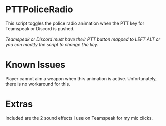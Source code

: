 # PTTPoliceRadio
This script toggles the police radio animation when the PTT key for Teamspeak or Discord is pushed.
<br><br>
*Teamspeak or Discord must have their PTT button mapped to LEFT ALT or you can modify the script to change the key.*
<br>
# Known Issues
Player cannot aim a weapon when this animation is active. Unfortunately, there is no workaround for this.
# Extras
Included are the 2 sound effects I use on Teamspeak for my mic clicks.

